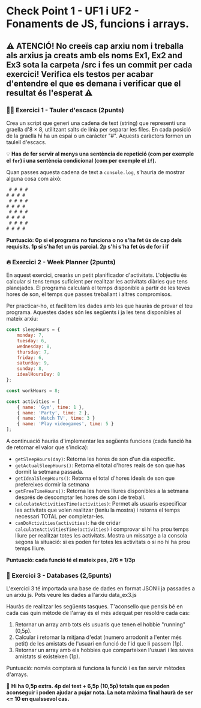 # Check Point 1 - UF1 i UF2 - Fonaments de JS, funcions i arrays.

## :warning: **ATENCIÓ!** No creeïs cap arxiu nom i treballa als arxius ja creats amb els noms Ex1, Ex2 and Ex3 sota la carpeta /src i fes un commit per cada exercici! Verifica els testos per acabar d'entendre el que es demana i verificar que el resultat és l'esperat :warning:

### :weight_lifting_man: Exercici 1 - Tauler d'escacs (2punts)

Crea un script que generi una cadena de text (string) que representi una graella d'8 × 8, utilitzant salts de línia per separar les files. En cada posició de la graella hi ha un espai o un caràcter "#". Aquests caràcters formen un taulell d'escacs.

:bulb: **Has de fer servir al menys una sentència de repetició (com per exemple el `for`) i una sentència condicional (com per exemple el `if`).**

Quan passes aquesta cadena de text a `console.log`, s'hauria de mostrar alguna cosa com això:

```javascript
 # # # #
# # # #
 # # # #
# # # #
 # # # #
# # # #
 # # # #
# # # #
```

**Puntuació: 0p si el programa no funciona o no s'ha fet ús de cap dels requisits. 1p si s'ha fet un ús parcial. 2p s'hi s'ha fet ús de for i if**

### :fire: Exercici 2 - Week Planner (2punts)

En aquest exercici, crearàs un petit planificador d'activitats. L'objectiu és calcular si tens temps suficient per realitzar les activitats diàries que tens planejades. El programa calcularà el temps disponible a partir de les teves hores de son, el temps que passes treballant i altres compromisos.

Per practicar-ho, et facilitem les dades amb les que hauràs de provar el teu programa. Aquestes dades són les següents i ja les tens disponibles al mateix arxiu:

```javascript
const sleepHours = {
    monday: 7,
    tuesday: 6,
    wednesday: 8,
    thursday: 7,
    friday: 6,
    saturday: 9,
    sunday: 8,
    idealHoursDay: 8
};

const workHours = 8;

const activities = [
    { name: 'Gym', time: 1 },
    { name: 'Party', time: 2 },
    { name: 'Watch TV', time: 3 }
    { name: 'Play videogames', time: 5 }
];
```

A continuació hauràs d'implementar les següents funcions (cada funció ha de retornar el valor que s'indica):

- `getSleepHours(day)`: Retorna les hores de son d'un dia específic.
- `getActualSleepHours()`: Retorna el total d'hores reals de son que has dormit la setmana passada.
- `getIdealSleepHours()`: Retorna el total d'hores ideals de son que prefereixes dormir la setmana
- `getFreeTimeHours()`: Retorna les hores lliures disponibles a la setmana després de descomptar les hores de son i de treball.
- `calculateActivitiesTime(activities)`: Permet als usuaris especificar les activitats que volen realitzar (teniu la mostra) i retorna el temps necessari TOTAL per completar-les.
- `canDoActivities(activities)`: ha de cridar `calculateActivitiesTime(activities)` i comprovar si hi ha prou temps lliure per realitzar totes les activitats. Mostra un missatge a la consola segons la situació: si es poden fer totes les activitats o si no hi ha prou temps lliure.

**Puntuació: cada funció té el mateix pes, 2/6 = 1/3p**

### :rocket: Exercici 3 - Databases (2,5punts)

L'exercici 3 té importada una base de dades en format JSON i ja passades a un arxiu js. Pots veure les dades a l'arxiu data_ex3.js

Hauràs de realitzar les següents tasques. T'aconsello que pensis bé en cada cas quin mètode de l'array és el més adequat per resoldre cada cas:

1. Retornar un array amb tots els usuaris que tenen el hobbie "running" (0,5p).
2. Calcular i retornar la mitjana d'edat (numero arrodonit a l'enter més petit) de les amistats de l'usuari en funció de l'id que li passem (1p).
3. Retornar un array amb els hobbies que comparteixen l'usuari i les seves amistats si existeixen (1p).

Puntuació: només comptarà si funciona la funció i es fan servir mètodes d'arrays.

:speech_balloon: **Hi ha 0,5p extra. 4p del test + 6,5p (10,5p) totals que es poden aconseguir i poden ajudar a pujar nota. La nota màxima final haurà de ser <= 10 en qualssevol cas.**
